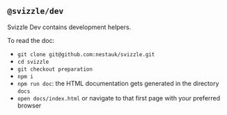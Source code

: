 ## `@svizzle/dev`

Svizzle Dev contains development helpers.

To read the doc:
- `git clone git@github.com:nestauk/svizzle.git`
- `cd svizzle`
- `git checkout preparation`
- `npm i`
- `npm run doc`: the HTML documentation gets generated in the directory `docs`
- `open docs/index.html` or navigate to that first page with your preferred browser
